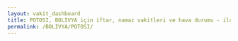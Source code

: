 ```yaml
---
layout: vakit_dashboard
title: POTOSI, BOLIVYA için iftar, namaz vakitleri ve hava durumu - ilçe/eyalet seç
permalink: /BOLIVYA/POTOSI/
---
```


<script type="text/javascript">
  var GLOBAL_COUNTRY = 'BOLIVYA';
  var GLOBAL_CITY = 'POTOSI';
  var GLOBAL_STATE = '';
  var lat = 72;
  var lon = 21;
</script>
